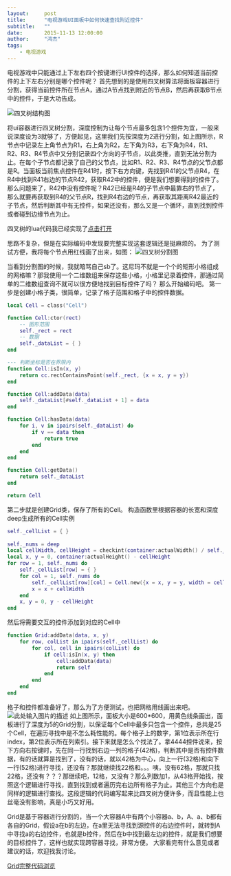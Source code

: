 ```yaml
---
layout:     post
title:      "电视游戏UI面板中如何快速查找附近控件"
subtitle:   ""
date:       2015-11-13 12:00:00
author:     "鸿杰"
tags:
    - 电视游戏
---
```



电视游戏中只能通过上下左右四个按键进行UI控件的选择，那么如何知道当前控件的上下左右分别是哪个控件呢？
首先想到的是使用四叉树算法将面板容器进行分割，获得当前控件所在节点A，通过A节点找到附近的节点B，然后再获取B节点中的控件，于是大功告成。

![四叉树结构图][1]

将ui容器进行四叉树分割，深度控制为让每个节点最多包含1个控件为宜，一般来说深度设为3就够了，方便起见，这里我们先按深度为2进行分割，如上图所示，R节点中记录左上角节点为R1，右上角为R2，左下角为R3，右下角为R4，R1、R2、R3、R4节点中又分别记录四个方向的子节点，以此类推，直到无法分割为止。在每个子节点都记录了自己的父节点，比如R1、R2、R3、R4节点的父节点都是R。当面板当前焦点控件在R41时，按下右方向键，先找到R41的父节点R4，在R4中找到R41右边的节点R42，获取R42中的控件，便是我们想要得到的控件了。那么问题来了，R42中没有控件呢？R42已经是R4的子节点中最靠右的节点了，那么就要再获取到R4的父节点R，找到R4右边的节点，再获取其距离R42最近的子节点，然后判断其中有无控件，如果还没有，那么又是一个循环，直到找到控件或者碰到边缘节点为止。

四叉树的lua代码我已经实现了[点击打开](https://github.com/Eddie104/Libra-lua/blob/master/src/libra/utils/QuadTree.lua)

思路不复杂，但是在实际编码中发现要完整实现这套逻辑还是挺麻烦的。
为了测试方便，我将每个节点用红线画了出来，如图：
![四叉树分割图][2]

当看到分割图的时候，我就暗骂自己sb了。这尼玛不就是一个个的矩形小格组成的网格嘛？那我使用一个二维数组来保存这些小格，小格里记录着控件，那通过简单的二维数组查询不就可以很方便地找到目标控件了吗？
那么开始编码吧。
第一步是创建小格子类，很简单，记录了格子范围和格子中的控件数据。

```lua
local Cell = class("Cell")

function Cell:ctor(rect)
	-- 图形范围
	self._rect = rect
	-- 数据
	self._dataList = { }
end

--- 判断坐标是否在界限内
function Cell:isIn(x, y)
	return cc.rectContainsPoint(self._rect, {x = x, y = y})
end

function Cell:addData(data)
	self._dataList[#self._dataList + 1] = data
end

function Cell:hasData(data)
	for i, v in ipairs(self._dataList) do
		if v == data then
			return true
		end
	end
end

function Cell:getData()
	return self._dataList
end

return Cell
```
第二步就是创建Grid类，保存了所有的Cell。
构造函数里根据容器的长宽和深度deep生成所有的Cell实例

```lua
self._cellList = { }
	
self._nums = deep
local cellWidth, cellHeight = checkint(container:actualWidth() / self._nums), checkint(container:actualHeight() / self._nums)
local x, y = 0, container:actualHeight() - cellHeight
for row = 1, self._nums do
	self._cellList[row] = { }
	for col = 1, self._nums do
		self._cellList[row][col] = Cell.new({x = x, y = y, width = cellWidth, height = cellHeight})
		x = x + cellWidth
	end
	x, y = 0, y - cellHeight
end
```
然后将需要交互的控件添加到对应的Cell中

```lua
function Grid:addData(data, x, y)
	for row, colList in ipairs(self._cellList) do
		for col, cell in ipairs(colList) do
			if cell:isIn(x, y) then
				cell:addData(data)
				return self
			end
		end
	end
end
```
格子和控件都准备好了，那么为了方便测试，也把网格用线画出来吧。
![此处输入图片的描述][3]
如上图所示，面板大小是600*600，用黄色线条画出，面板进行了深度为5的Grid分割，以保证每个Cell中最多只包含一个控件，总共是25个Cell，在遍历寻找中是不怎么耗性能的。每个格子上的数字，第1位表示所在行index，第2位表示所在列索引。接下来就是怎么个找法了。拿4444控件说来，按下方向右按键时，先在同一行找到右边一列的格子(42格)，判断其中是否有控件数据，有的话就算是找到了，没有的话，就以42格为中心，向上一行(32格)和向下一行(52格)进行寻找，还没有？那就继续找22格和。。。咦，没有62格，那就只找22格，还没有？？？那继续吧，12格，又没有？那么列数加1，从43格开始找，按照这个逻辑进行寻找，直到找到或者遍历完右边所有格子为止。其他三个方向也是同样的逻辑进行查找。这段逻辑的代码编写起来比四叉树方便许多，而且性能上也丝毫没有影响，真是小巧又好用。

Grid是基于容器进行分割的，当一个大容器A中有两个小容器a、b，A、a、b都有各自的Grid，假设a在b的左边，在a里无法寻找到源控件的右边控件时，就转到A中寻找a的右边控件，也就是b控件，然后在b中找到最左边的控件，就是我们想要的目标控件了，这样也就实现跨容器寻找，非常方便。
大家看完有什么意见或者建议的话，欢迎找我讨论。

[Grid完整代码浏览](https://github.com/Eddie104/Libra-lua/blob/master/src/libra/utils/Grid.lua)


  [1]: http://7u2qiz.com1.z0.glb.clouddn.com/%E5%9B%9B%E5%8F%89%E6%A0%91.gif
  [2]: http://7u2qiz.com1.z0.glb.clouddn.com/QQ%E6%88%AA%E5%9B%BE20150712111759.png
  [3]: http://7u2qiz.com1.z0.glb.clouddn.com/QQ%E6%88%AA%E5%9B%BE201507121131301.png